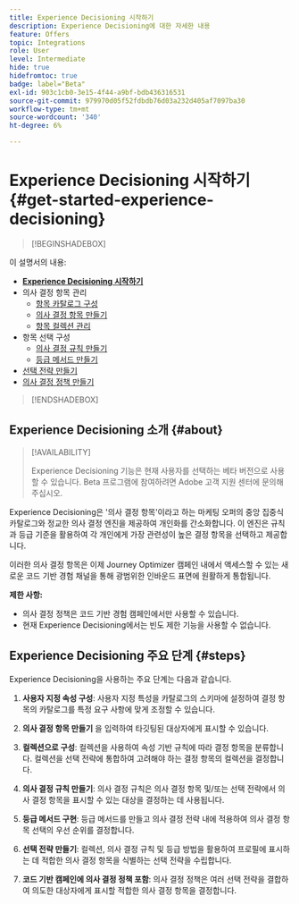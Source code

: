 ```yaml
---
title: Experience Decisioning 시작하기
description: Experience Decisioning에 대한 자세한 내용
feature: Offers
topic: Integrations
role: User
level: Intermediate
hide: true
hidefromtoc: true
badge: label="Beta"
exl-id: 903c1cb0-3e15-4f44-a9bf-bdb436316531
source-git-commit: 979970d05f52fdbdb76d03a232d405af7097ba30
workflow-type: tm+mt
source-wordcount: '340'
ht-degree: 6%

---
```


# Experience Decisioning 시작하기 {#get-started-experience-decisioning}

>[!BEGINSHADEBOX]

이 설명서의 내용:

* **[Experience Decisioning 시작하기](gs-experience-decisioning.md)**
* 의사 결정 항목 관리
   * [항목 카탈로그 구성](catalogs.md)
   * [의사 결정 항목 만들기](items.md)
   * [항목 컬렉션 관리](collections.md)
* 항목 선택 구성
   * [의사 결정 규칙 만들기](rules.md)
   * [등급 메서드 만들기](ranking.md)
* [선택 전략 만들기](selection-strategies.md)
* [의사 결정 정책 만들기](create-decision.md)

>[!ENDSHADEBOX]

## Experience Decisioning 소개 {#about}

>[!AVAILABILITY]
>
>Experience Decisioning 기능은 현재 사용자를 선택하는 베타 버전으로 사용할 수 있습니다. Beta 프로그램에 참여하려면 Adobe 고객 지원 센터에 문의해 주십시오.

Experience Decisioning은 &#39;의사 결정 항목&#39;이라고 하는 마케팅 오퍼의 중앙 집중식 카탈로그와 정교한 의사 결정 엔진을 제공하여 개인화를 간소화합니다. 이 엔진은 규칙과 등급 기준을 활용하여 각 개인에게 가장 관련성이 높은 결정 항목을 선택하고 제공합니다.

이러한 의사 결정 항목은 이제 Journey Optimizer 캠페인 내에서 액세스할 수 있는 새로운 코드 기반 경험 채널을 통해 광범위한 인바운드 표면에 원활하게 통합됩니다.

**제한 사항:**

* 의사 결정 정책은 코드 기반 경험 캠페인에서만 사용할 수 있습니다.
* 현재 Experience Decisioning에서는 빈도 제한 기능을 사용할 수 없습니다.

## Experience Decisioning 주요 단계 {#steps}

Experience Decisioning을 사용하는 주요 단계는 다음과 같습니다.

1. **사용자 지정 속성 구성**: 사용자 지정 특성을 카탈로그의 스키마에 설정하여 결정 항목의 카탈로그를 특정 요구 사항에 맞게 조정할 수 있습니다.

1. **의사 결정 항목 만들기** 을 입력하여 타깃팅된 대상자에게 표시할 수 있습니다.

1. **컬렉션으로 구성**: 컬렉션을 사용하여 속성 기반 규칙에 따라 결정 항목을 분류합니다. 컬렉션을 선택 전략에 통합하여 고려해야 하는 결정 항목의 컬렉션을 결정합니다.

1. **의사 결정 규칙 만들기**: 의사 결정 규칙은 의사 결정 항목 및/또는 선택 전략에서 의사 결정 항목을 표시할 수 있는 대상을 결정하는 데 사용됩니다.

1. **등급 메서드 구현**: 등급 메서드를 만들고 의사 결정 전략 내에 적용하여 의사 결정 항목 선택의 우선 순위를 결정합니다.

1. **선택 전략 만들기**: 컬렉션, 의사 결정 규칙 및 등급 방법을 활용하여 프로필에 표시하는 데 적합한 의사 결정 항목을 식별하는 선택 전략을 수립합니다.

1. **코드 기반 캠페인에 의사 결정 정책 포함**: 의사 결정 정책은 여러 선택 전략을 결합하여 의도한 대상자에게 표시할 적합한 의사 결정 항목을 결정합니다.

